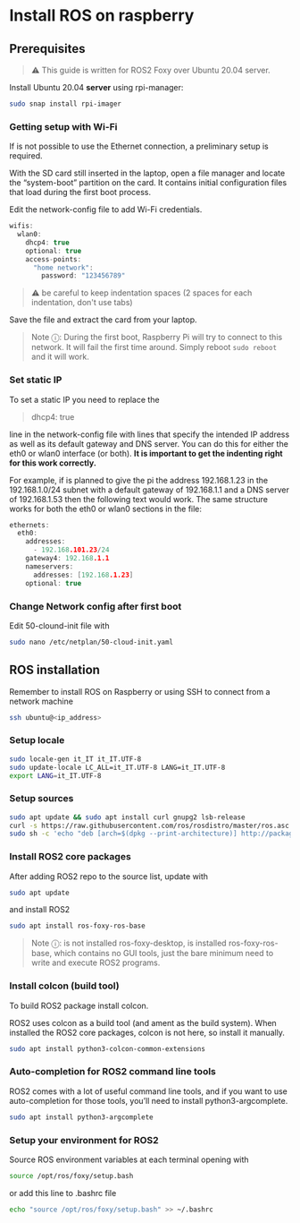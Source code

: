 # Install ROS on raspberry 

## Prerequisites

> ⚠ This guide is written for ROS2 Foxy over Ubuntu 20.04 server. 

Install Ubuntu 20.04 **server** using rpi-manager:

```bash
sudo snap install rpi-imager
```

### Getting setup with Wi-Fi

If is not possible to use the Ethernet connection, a preliminary setup is required.

With the SD card still inserted in the laptop, open a file manager and locate the “system-boot” partition on the card. It contains initial configuration files that load during the first boot process.

Edit the network-config file to add Wi-Fi credentials.
``` c
wifis:
  wlan0:
    dhcp4: true
    optional: true
    access-points:
      "home network":
        password: "123456789"
```

> ⚠ be careful to keep indentation spaces (2 spaces for each indentation, don't use tabs)

Save the file and extract the card from your laptop.

> Note ⓘ: During the first boot, Raspberry Pi will try to connect to this network. It will fail the first time around. Simply reboot `sudo reboot` and it will work.

### Set static IP
To set a static IP you need to replace the

> dhcp4: true

line in the network-config file with lines that specify the intended IP address as well as its default gateway and DNS server. You can do this for either the eth0 or wlan0 interface (or both). **It is important to get the indenting right for this work correctly.**

For example, if is planned to give the pi the address 192.168.1.23 in the 192.168.1.0/24 subnet with a default gateway of 192.168.1.1 and a DNS server of 192.168.1.53 then the following text would work. The same structure works for both the eth0 or wlan0 sections in the file:

``` c
ethernets:
  eth0:
    addresses:
      - 192.168.101.23/24
    gateway4: 192.168.1.1
    nameservers:
      addresses: [192.168.1.23]
    optional: true
```

### Change Network config after first boot

Edit 50-clound-init file with

``` bash
sudo nano /etc/netplan/50-cloud-init.yaml
```

## ROS installation
Remember to install ROS on Raspberry or using SSH to connect from a network machine

``` bash
ssh ubuntu@<ip_address>
```

### Setup locale
``` bash
sudo locale-gen it_IT it_IT.UTF-8
sudo update-locale LC_ALL=it_IT.UTF-8 LANG=it_IT.UTF-8
export LANG=it_IT.UTF-8
```
### Setup sources
``` bash
sudo apt update && sudo apt install curl gnupg2 lsb-release
curl -s https://raw.githubusercontent.com/ros/rosdistro/master/ros.asc | sudo apt-key add -
sudo sh -c 'echo "deb [arch=$(dpkg --print-architecture)] http://packages.ros.org/ros2/ubuntu $(lsb_release -cs) main" > /etc/apt/sources.list.d/ros2-latest.list'
```
### Install ROS2 core packages
After adding ROS2 repo to the source list, update with
``` bash
sudo apt update
```
and install ROS2
``` bash
sudo apt install ros-foxy-ros-base
```
> Note ⓘ: is not installed ros-foxy-desktop, is installed ros-foxy-ros-base, which contains no GUI tools, just the bare minimum need to write and execute ROS2 programs.

### Install colcon (build tool)
To build ROS2 package install colcon.

ROS2 uses colcon as a build tool (and ament as the build system). When installed the ROS2 core packages, colcon is not here, so install it manually.
``` bash
sudo apt install python3-colcon-common-extensions
```

### Auto-completion for ROS2 command line tools
ROS2 comes with a lot of useful command line tools, and if you want to use auto-completion for those tools, you’ll need to install python3-argcomplete.
``` bash
sudo apt install python3-argcomplete
```

### Setup your environment for ROS2
Source ROS environment variables at each terminal opening with 
``` bash
source /opt/ros/foxy/setup.bash
```
or add this line to .bashrc file
``` bash
echo "source /opt/ros/foxy/setup.bash" >> ~/.bashrc
```
